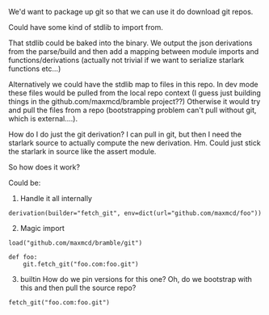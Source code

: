 We'd want to package up git so that we can use it do download git repos.

Could have some kind of stdlib to import from.

That stdlib could be baked into the binary. We output the json derivations from the parse/build and then add a mapping between module imports and functions/derivations (actually not trivial if we want to serialize starlark functions etc...)

Alternatively we could have the stdlib map to files in this repo. In dev mode these files would be pulled from the local repo context (I guess just building things in the github.com/maxmcd/bramble project??) Otherwise it would try and pull the files from a repo (bootstrapping problem can't pull without git, which is external....).


How do I do just the git derivation? I can pull in git, but then I need the starlark source to actually compute the new derivation. Hm. Could just stick the starlark in source like the assert module.

So how does it work?

Could be:

1. Handle it all internally
```
derivation(builder="fetch_git", env=dict(url="github.com/maxmcd/foo"))
```


2. Magic import
```
load("github.com/maxmcd/bramble/git")

def foo:
    git.fetch_git("foo.com:foo.git")
```

3. builtin
How do we pin versions for this one? Oh, do we bootstrap with this and then pull the source repo?
```
fetch_git("foo.com:foo.git")
```

